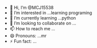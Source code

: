 - 👋 Hi, I’m @MCJ15538
- 👀 I’m interested in ...learning programing
- 🌱 I’m currently learning ...python
- 💞️ I’m looking to collaborate on ...
- 📫 How to reach me ...
- 😄 Pronouns: ...mr
- ⚡ Fun fact: ...

<!---
MCJ15538/MCJ15538 is a ✨ special ✨ repository because its `README.md` (this file) appears on your GitHub profile.
You can click the Preview link to take a look at your changes.
--->
